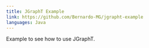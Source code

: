 ```yaml
---
title: JGraphT Example
link: https://github.com/Bernardo-MG/jgrapht-example
languages: Java
---
```

Example to see how to use JGraphT.
